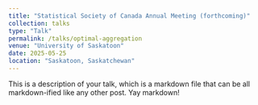 ```yaml
---
title: "Statistical Society of Canada Annual Meeting (forthcoming)"
collection: talks
type: "Talk"
permalink: /talks/optimal-aggregation
venue: "University of Saskatoon"
date: 2025-05-25
location: "Saskatoon, Saskatchewan"
---
```


This is a description of your talk, which is a markdown file that can be all markdown-ified like any other post. Yay markdown!

